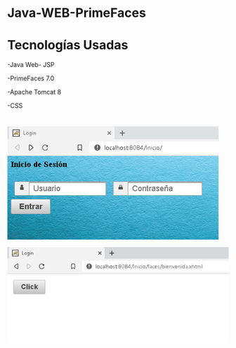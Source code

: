 # Java-WEB-PrimeFaces

# Tecnologías Usadas
-Java Web- JSP

-PrimeFaces 7.0

-Apache Tomcat 8

-CSS

#
![ScreenShot](https://github.com/ernestoz1/Java-WEB-PrimeFaces/blob/master/c1.PNG)


![ScreenShot](https://github.com/ernestoz1/Java-WEB-PrimeFaces/blob/master/c2.PNG)
